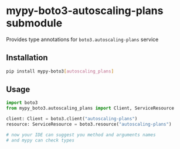 # mypy-boto3-autoscaling-plans submodule

Provides type annotations for `boto3.autoscaling-plans` service

## Installation

```bash
pip install mypy-boto3[autoscaling_plans]
```

## Usage

```python
import boto3
from mypy_boto3.autoscaling_plans import Client, ServiceResource

client: Client = boto3.client("autoscaling-plans")
resource: ServiceResource = boto3.resource("autoscaling-plans")

# now your IDE can suggest you method and arguments names
# and mypy can check types
```

